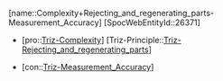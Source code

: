 ﻿---
type: TrizContradiction
aliases:
- Complexity+Rejecting_and_regenerating_parts-Measurement_Accuracy
license: CC BY-SA 4.0
copyright: https://github.com/SpocWeb
IsDeleted: false
IsReadOnly: false
Confidential: public
tags: 
- Triz/Contradiction
---
[name::Complexity+Rejecting_and_regenerating_parts-Measurement_Accuracy]
[SpocWebEntityId::26371]
+ [pro::[Triz-Complexity](tech/Triz/Parameter/Triz-Complexity.md)]
[Triz-Principle::[Triz-Rejecting_and_regenerating_parts](tech/Triz/Principle/Triz-Rejecting_and_regenerating_parts.md)]
- [con::[Triz-Measurement_Accuracy](tech/Triz/Parameter/Triz-Measurement_Accuracy.md)]

